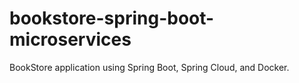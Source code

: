 # bookstore-spring-boot-microservices
BookStore application using Spring Boot, Spring Cloud, and Docker.

